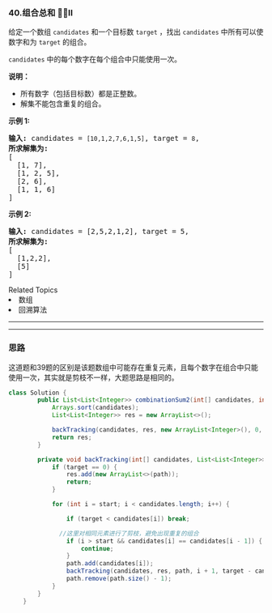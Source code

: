 ### 40.组合总和 II
<p>给定一个数组&nbsp;<code>candidates</code>&nbsp;和一个目标数&nbsp;<code>target</code>&nbsp;，找出&nbsp;<code>candidates</code>&nbsp;中所有可以使数字和为&nbsp;<code>target</code>&nbsp;的组合。</p>

<p><code>candidates</code>&nbsp;中的每个数字在每个组合中只能使用一次。</p>

<p><strong>说明：</strong></p>

<ul>
	<li>所有数字（包括目标数）都是正整数。</li>
	<li>解集不能包含重复的组合。&nbsp;</li>
</ul>

<p><strong>示例&nbsp;1:</strong></p>

<pre><strong>输入:</strong> candidates =&nbsp;<code>[10,1,2,7,6,1,5]</code>, target =&nbsp;<code>8</code>,
<strong>所求解集为:</strong>
[
  [1, 7],
  [1, 2, 5],
  [2, 6],
  [1, 1, 6]
]
</pre>

<p><strong>示例&nbsp;2:</strong></p>

<pre><strong>输入:</strong> candidates =&nbsp;[2,5,2,1,2], target =&nbsp;5,
<strong>所求解集为:</strong>
[
&nbsp; [1,2,2],
&nbsp; [5]
]</pre>
<div><div>Related Topics</div><div><li>数组</li><li>回溯算法</li></div></div>

---
---

### 思路
这道题和39题的区别是该题数组中可能存在重复元素，且每个数字在组合中只能使用一次，其实就是剪枝不一样，大题思路是相同的。
``` java
class Solution {
        public List<List<Integer>> combinationSum2(int[] candidates, int target) {
            Arrays.sort(candidates);
            List<List<Integer>> res = new ArrayList<>();

            backTracking(candidates, res, new ArrayList<Integer>(), 0, target);
            return res;
        }

        private void backTracking(int[] candidates, List<List<Integer>> res, ArrayList<Integer> path, int start, int target) {
            if (target == 0) {
                res.add(new ArrayList<>(path));
                return;
            }

            for (int i = start; i < candidates.length; i++) {

                if (target < candidates[i]) break;

              //这里对相同元素进行了剪枝，避免出现重复的组合
                if (i > start && candidates[i] == candidates[i - 1]) {
                    continue;
                }
                path.add(candidates[i]);
                backTracking(candidates, res, path, i + 1, target - candidates[i]);
                path.remove(path.size() - 1);
            }
        }
    }
```
